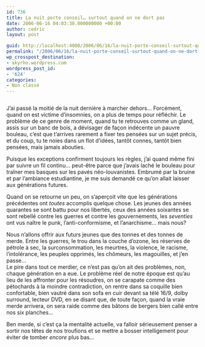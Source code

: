 ```yaml
---
id: 736
title: La nuit porte conseil… surtout quand on ne dort pas
date: 2006-06-16 04:03:38.000000000 +00:00
author: cedric
layout: post

guid: http://localhost:4000/2006/06/16/la-nuit-porte-conseil-surtout-quand-on-ne-dort-pas.html
permalink: "/2006/06/16/la-nuit-porte-conseil-surtout-quand-on-ne-dort-pas/"
wp_crosspost_destination:
- akyrho.wordpress.com
wordpress_post_id:
- '624'
categories:
- Non classé
---
```

[<img src="https://i1.wp.com/static.flickr.com/6/85163612_247553f49e_m.jpg?w=900" alt="" data-recalc-dims="1" />](http://www.flickr.com/photo_zoom.gne?id=85163612&size=s)

J’ai passé la moitié de la nuit dernière à marcher dehors… Forcément, quand on est victime d’insomnies, on a plus de temps pour réfléchir. Le problème de ce genre de moment, quand tu te retrouves comme un gland, assis sur un banc de bois, a dévisager de façon indécente un pauvre bouleau, c’est que t’arrives rarement a fixer tes pensées sur un sujet précis, et du coup, tu te noies dans un flot d’idées, tantôt connes, tantôt bien pensées, mais jamais abouties.

Puisque les exceptions confirment toujours les règles, j’ai quand même fini par suivre un fil continu… peut-être parce que j’avais laché le bouleau pour traîner mes basques sur les pavés néo-louvanistes. Embrumé par la bruine et par l’ambiance estudiantine, je me suis demandé ce qu’on allait laisser aux générations futures.

Quand on se retourne un peu, on s’aperçoit vite que les générations précédentes ont _toutes_ accomplis quelque chose. Les jeunes des années quarantes se sont battu pour nos libertés, ceux des années soixantes se sont rebellé contre les guerres et contre les gouvernements, les _seventies_ ont vus naître le punk, l’anti-conformisme, et l’anarchisme… mais nous?

Nous n’allons offrir aux futurs jeunes que des tonnes et des tonnes de merde. Entre les guerres, le trou dans la couche d’ozone, les réserves de pétrole à sec, la surconsommation, les meurtres, la violence, le racisme, l’intolérance, les peuples opprimés, les chômeurs, les magouilles, et j’en passe…  
Le pire dans tout ce merdier, ce n’est pas qu’on ait des problèmes, non, chaque génération en a eue. Le problème réel de notre époque est qu’au lieu de les affronter pour les résoudres, on se carapate comme des pétochards à la moindre contradiction, on rentre dans sa coquille bien confortable, bien vautré dans son sofa en cuir devant sa télé 16/9, dolby surround, lecteur DVD, en se disant que, de toute façon, quand la vraie merde arrivera, on sera raide comme des bâtons de bergers bien callé entre nos six planches…

Ben merde, si c’est ça la mentalité actuelle, va falloir sérieusement penser a sortir nos têtes de nos troufions et se mettre a bosser intelligement pour éviter de tomber _encore_ plus bas…